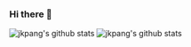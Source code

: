 ### Hi there 👋

<!--
**jkpang/jkpang** is a ✨ _special_ ✨ repository because its `README.md` (this file) appears on your GitHub profile.

Here are some ideas to get you started:

- 🔭 I’m currently working on ...
- 🌱 I’m currently learning ...
- 👯 I’m looking to collaborate on ...
- 🤔 I’m looking for help with ...
- 💬 Ask me about ...
- 📫 How to reach me: ...
- 😄 Pronouns: ...
- ⚡ Fun fact: ...
-->  

![jkpang's github stats](https://github-readme-stats.vercel.app/api/top-langs?username=jkpang&hide_title=true&hide=objective-c)
![jkpang's github stats](https://github-readme-stats.vercel.app/api?username=jkpang&show_icons=true&hide=contribs&count_private=true)
